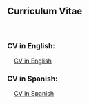 <h2>Curriculum Vitae</h2>
<br/>
<h3>CV in English:</h3>
<p> 
&nbsp &nbsp <a href="CV-DennisNúñezFernández-english.pdf">CV in English</a>
</p>
<h3>CV in Spanish:</h3>
<p> 
&nbsp &nbsp <a href="CV-DennisNúñezFernández-spanish.pdf">CV in Spanish</a>
</p>
<br/>

